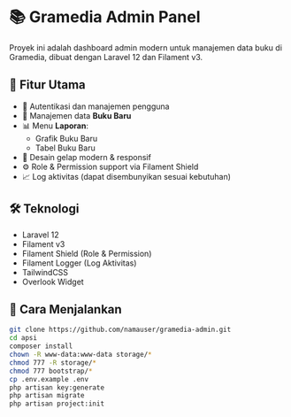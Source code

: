 # 📚 Gramedia Admin Panel

Proyek ini adalah dashboard admin modern untuk manajemen data buku di Gramedia, dibuat dengan Laravel 12 dan Filament v3.

## 🚀 Fitur Utama

- 🔐 Autentikasi dan manajemen pengguna
- 📘 Manajemen data **Buku Baru**
- 📊 Menu **Laporan**:
  - Grafik Buku Baru
  - Tabel Buku Baru
- 🎨 Desain gelap modern & responsif
- ⚙️ Role & Permission support via Filament Shield
- 📈 Log aktivitas (dapat disembunyikan sesuai kebutuhan)

## 🛠️ Teknologi

- Laravel 12
- Filament v3
- Filament Shield (Role & Permission)
- Filament Logger (Log Aktivitas)
- TailwindCSS
- Overlook Widget

## 🧪 Cara Menjalankan

```bash
git clone https://github.com/namauser/gramedia-admin.git
cd apsi
composer install
chown -R www-data:www-data storage/*
chmod 777 -R storage/*
chmod 777 bootstrap/*
cp .env.example .env
php artisan key:generate
php artisan migrate
php artisan project:init

